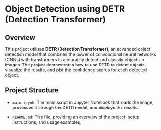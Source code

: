 # Object Detection using DETR (Detection Transformer)

## Overview

This project utilizes **DETR (Detection Transformer)**, an advanced object detection model that combines the power of convolutional neural networks (CNNs) with transformers to accurately detect and classify objects in images. The project demonstrates how to use DETR to detect objects, visualize the results, and plot the confidence scores for each detected object.

## Project Structure

- `main.ipynb`: The main script in Jupyter Notebook that loads the image, processes it through the DETR model, and displays the results.

- `README.md`: This file, providing an overview of the project, setup instructions, and usage examples.


